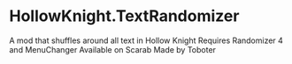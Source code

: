 # HollowKnight.TextRandomizer
A mod that shuffles around all text in Hollow Knight
Requires Randomizer 4 and MenuChanger
Available on Scarab
Made by Toboter
